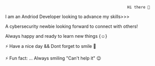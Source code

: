                                                           Hi there 👋

I am an Andriod Developer looking to advance my skills>>>

A cybersecurity newbie looking forward to connect with others!

Always happy and ready to learn new things {:relaxed:}

 ⚡ Have a nice day && Dont forget to smile  :smiling_face_with_three_hearts:
 
 ⚡ Fun fact: ...  Always smiling "Can't help it" 😉

<!--
**slightlybae/slightlybae** is a ✨ _special_ ✨ repository because its `README.md` (this file) appears on your GitHub profile.

Here are some ideas to get you started:

- 🔭 I’m currently working on ...
- 🌱 I’m currently learning ...
- 👯 I’m looking to collaborate on ...
- 🤔 I’m looking for help with ...
- 💬 Ask me about ...
- 📫 How to reach me: ...
- 😄 Pronouns: ...
- ⚡ Fun fact: ...  Always smiling "Can't help it"
-->
